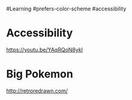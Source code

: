 #Learning
#prefers-color-scheme
#accessibility


# Accessibility
https://youtu.be/YAqRQoN8ykI

# Big Pokemon
http://retroredrawn.com/
